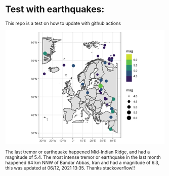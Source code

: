 <!-- README.md is generated from README.Rmd. Please edit that file -->

Test with earthquakes:
======================

This repo is a test on how to update with github actions

![](man/figures/README-unnamed-chunk-2-1.png)

The last tremor or earthquake happened Mid-Indian Ridge, and had a
magnitude of 5.4. The most intense tremor or earthquake in the last
month happened 64 km NNW of Bandar Abbas, Iran and had a magnitude of
6.3, this was updated at 06/12, 2021 13:35. Thanks stackoverflow!!
